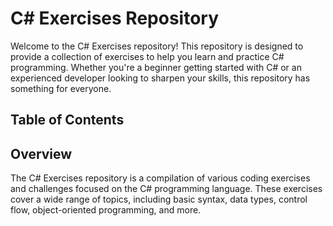 # C# Exercises Repository

Welcome to the C# Exercises repository! This repository is designed to provide a collection of exercises to help you learn and practice C# programming. Whether you're a beginner getting started with C# or an experienced developer looking to sharpen your skills, this repository has something for everyone.

## Table of Contents

## Overview

The C# Exercises repository is a compilation of various coding exercises and challenges focused on the C# programming language. These exercises cover a wide range of topics, including basic syntax, data types, control flow, object-oriented programming, and more.
